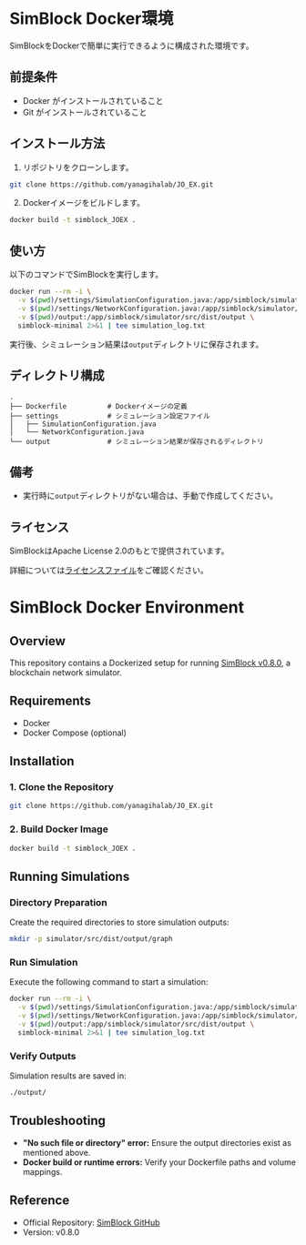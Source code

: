 # SimBlock Docker環境

SimBlockをDockerで簡単に実行できるように構成された環境です。

## 前提条件

- Docker がインストールされていること
- Git がインストールされていること

## インストール方法

1. リポジトリをクローンします。

```bash
git clone https://github.com/yanagihalab/JO_EX.git
```

2. Dockerイメージをビルドします。

```bash
docker build -t simblock_JOEX .
```

## 使い方

以下のコマンドでSimBlockを実行します。

```bash
docker run --rm -i \
  -v $(pwd)/settings/SimulationConfiguration.java:/app/simblock/simulator/src/main/java/simblock/settings/SimulationConfiguration.java \
  -v $(pwd)/settings/NetworkConfiguration.java:/app/simblock/simulator/src/main/java/simblock/settings/NetworkConfiguration.java \
  -v $(pwd)/output:/app/simblock/simulator/src/dist/output \
  simblock-minimal 2>&1 | tee simulation_log.txt
```

実行後、シミュレーション結果は`output`ディレクトリに保存されます。

## ディレクトリ構成

```
.
├── Dockerfile          # Dockerイメージの定義
├── settings            # シミュレーション設定ファイル
│   ├── SimulationConfiguration.java
│   └── NetworkConfiguration.java
└── output              # シミュレーション結果が保存されるディレクトリ
```

## 備考

- 実行時に`output`ディレクトリがない場合は、手動で作成してください。

## ライセンス

SimBlockはApache License 2.0のもとで提供されています。

詳細については[ライセンスファイル](LICENSE)をご確認ください。


# SimBlock Docker Environment

## Overview
This repository contains a Dockerized setup for running [SimBlock v0.8.0](https://github.com/dsg-titech/simblock), a blockchain network simulator.

## Requirements
- Docker
- Docker Compose (optional)

## Installation

### 1. Clone the Repository

```bash
git clone https://github.com/yanagihalab/JO_EX.git
```

### 2. Build Docker Image

```bash
docker build -t simblock_JOEX .
```

## Running Simulations

### Directory Preparation

Create the required directories to store simulation outputs:

```bash
mkdir -p simulator/src/dist/output/graph
```

### Run Simulation
Execute the following command to start a simulation:

```bash
docker run --rm -i \
  -v $(pwd)/settings/SimulationConfiguration.java:/app/simblock/simulator/src/main/java/simblock/settings/SimulationConfiguration.java \
  -v $(pwd)/settings/NetworkConfiguration.java:/app/simblock/simulator/src/main/java/simblock/settings/NetworkConfiguration.java \
  -v $(pwd)/output:/app/simblock/simulator/src/dist/output \
  simblock-minimal 2>&1 | tee simulation_log.txt
```

### Verify Outputs
Simulation results are saved in:

```bash
./output/
```

## Troubleshooting

- **"No such file or directory" error:** Ensure the output directories exist as mentioned above.
- **Docker build or runtime errors:** Verify your Dockerfile paths and volume mappings.

## Reference

- Official Repository: [SimBlock GitHub](https://github.com/dsg-titech/simblock)
- Version: v0.8.0

